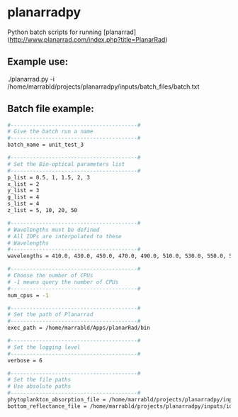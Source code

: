 planarradpy
===========

Python batch scripts for running [planarrad] (http://www.planarrad.com/index.php?title=PlanarRad)


Example use:
------------

./planarrad.py -i /home/marrabld/projects/planarradpy/inputs/batch_files/batch.txt 


Batch file example:
-------------------
```bash
#----------------------------------------#
# Give the batch run a name
#----------------------------------------#
batch_name = unit_test_3

#----------------------------------------#
# Set the Bio-optical parameters list
#----------------------------------------#
p_list = 0.5, 1, 1.5, 2, 3
x_list = 2
y_list = 3
g_list = 4
s_list = 4
z_list = 5, 10, 20, 50 

#----------------------------------------#
# Wavelengths must be defined
# All IOPs are interpolated to these 
# Wavelengths
#----------------------------------------#
wavelengths = 410.0, 430.0, 450.0, 470.0, 490.0, 510.0, 530.0, 550.0, 570.0, 590.0, 610.0, 630.0, 650.0, 670.0, 690.0, 710.0, 730.0

#----------------------------------------#
# Choose the number of CPUs
# -1 means query the number of CPUs
#----------------------------------------#
num_cpus = -1

#----------------------------------------#
# Set the path of Planarrad
#----------------------------------------#
exec_path = /home/marrabld/Apps/planarRad/bin

#----------------------------------------#
# Set the logging level
#----------------------------------------#
verbose = 6

#----------------------------------------#
# Set the file paths
# Use absolute paths
#----------------------------------------#
phytoplankton_absorption_file = /home/marrabld/projects/planarradpy/inputs/iop_files/a_phi.csv
bottom_reflectance_file = /home/marrabld/projects/planarradpy/inputs/iop_files/all_zeros17.txt
```
